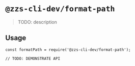 # `@zzs-cli-dev/format-path`

> TODO: description

## Usage

```
const formatPath = require('@zzs-cli-dev/format-path');

// TODO: DEMONSTRATE API
```
